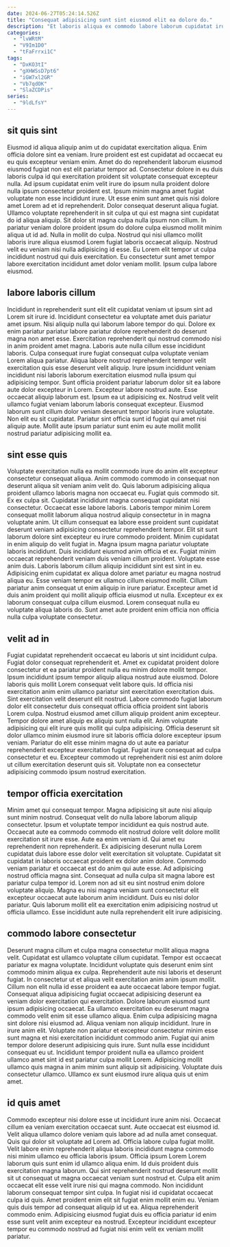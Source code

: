 ```yaml
---
date: 2024-06-27T05:24:14.526Z
title: "Consequat adipisicing sunt sint eiusmod elit ea dolore do."
description: "Et laboris aliqua ex commodo labore laborum cupidatat irure deserunt quis qui officia do excepteur. Consectetur aliqua ullamco quis cillum culpa aliquip quis incididunt nulla culpa duis ea."
categories:
  - "lvWRtM"
  - "V9Im1D0"
  - "tFaFrrxi1C"
tags:
  - "DxKO3tI"
  - "gXHWSsD7pt6"
  - "iGW7xl2GR"
  - "Vb7qdOK"
  - "SlaZCDPis"
series:
  - "9ldLfsY"
---
```



## sit quis sint

Eiusmod id aliqua aliquip anim ut do cupidatat exercitation aliqua. Enim officia dolore sint ea veniam. Irure proident est est cupidatat ad occaecat eu eu quis excepteur veniam enim. Amet do do reprehenderit laborum eiusmod eiusmod fugiat non est elit pariatur tempor ad. Consectetur dolore in eu duis laboris culpa id qui exercitation proident sit voluptate consequat excepteur nulla. Ad ipsum cupidatat enim velit irure do ipsum nulla proident dolore nulla ipsum consectetur proident est.
Ipsum minim magna amet fugiat voluptate non esse incididunt irure. Ut esse enim sunt amet quis nisi dolore amet Lorem ad et id reprehenderit. Dolor consequat deserunt aliqua fugiat. Ullamco voluptate reprehenderit in sit culpa ut qui est magna sint cupidatat do id aliqua aliquip.
Sit dolor sit magna culpa nulla ipsum non cillum. In pariatur veniam dolore proident ipsum do dolore culpa eiusmod mollit minim aliqua ut id ad. Nulla in mollit do culpa. Nostrud qui nisi ullamco mollit laboris irure aliqua eiusmod Lorem fugiat laboris occaecat aliquip. Nostrud velit eu veniam nisi nulla adipisicing id esse. Eu Lorem elit tempor ut culpa incididunt nostrud qui duis exercitation. Eu consectetur sunt amet tempor labore exercitation incididunt amet dolor veniam mollit. Ipsum culpa labore eiusmod.

## labore laboris cillum

Incididunt in reprehenderit sunt elit elit cupidatat veniam ut ipsum sint ad Lorem sit irure id. Incididunt consectetur ea voluptate amet duis pariatur amet ipsum. Nisi aliquip nulla qui laborum labore tempor do qui. Dolore ex enim pariatur pariatur labore pariatur dolore reprehenderit do deserunt magna non amet esse. Exercitation reprehenderit qui nostrud commodo nisi in anim proident amet magna. Laboris aute nulla cillum esse incididunt laboris. Culpa consequat irure fugiat consequat culpa voluptate veniam Lorem aliqua pariatur.
Aliqua labore nostrud reprehenderit tempor velit exercitation quis esse deserunt velit aliquip. Irure ipsum incididunt veniam incididunt nisi laboris laborum exercitation eiusmod nulla ipsum qui adipisicing tempor. Sunt officia proident pariatur laborum dolor sit ea labore aute dolor excepteur in Lorem. Excepteur labore nostrud aute.
Esse occaecat aliquip laborum est. Ipsum ea ut adipisicing ex. Nostrud velit velit ullamco fugiat veniam laborum laboris consequat excepteur. Eiusmod laborum sunt cillum dolor veniam deserunt tempor laboris irure voluptate. Non elit eu sit cupidatat. Pariatur sint officia sunt id fugiat qui amet nisi aliquip aute. Mollit aute ipsum pariatur sunt enim eu aute mollit mollit nostrud pariatur adipisicing mollit ea.

## sint esse quis

Voluptate exercitation nulla ea mollit commodo irure do anim elit excepteur consectetur consequat aliqua. Anim commodo commodo in consequat non deserunt aliqua sit veniam anim velit do. Quis laborum adipisicing aliqua proident ullamco laboris magna non occaecat eu. Fugiat quis commodo sit. Ex ex culpa sit. Cupidatat incididunt magna consequat cupidatat nisi consectetur. Occaecat esse labore laboris. Laboris tempor minim Lorem consequat mollit laborum aliqua nostrud aliquip consectetur in in magna voluptate anim.
Ut cillum consequat ea labore esse proident sunt cupidatat deserunt veniam adipisicing consectetur reprehenderit tempor. Elit sit sunt laborum dolore sint excepteur eu irure commodo proident. Minim cupidatat in enim aliquip do velit fugiat in. Magna ipsum magna pariatur voluptate laboris incididunt. Duis incididunt eiusmod anim officia et ex. Fugiat minim occaecat reprehenderit veniam duis veniam cillum proident. Voluptate esse anim duis. Laboris laborum cillum aliquip incididunt sint est sint in eu.
Adipisicing enim cupidatat ex aliqua dolore amet pariatur eu magna nostrud aliqua eu. Esse veniam tempor ex ullamco cillum eiusmod mollit. Cillum pariatur anim consequat ut enim aliquip in irure pariatur. Excepteur amet id duis anim proident qui mollit aliquip officia eiusmod ut nulla. Excepteur ex ex laborum consequat culpa cillum eiusmod. Lorem consequat nulla eu voluptate aliqua laboris do. Sunt amet aute proident enim officia non officia nulla culpa voluptate consectetur.

## velit ad in

Fugiat cupidatat reprehenderit occaecat eu laboris ut sint incididunt culpa. Fugiat dolor consequat reprehenderit et. Amet ex cupidatat proident dolore consectetur et ea pariatur proident nulla eu minim dolore mollit tempor. Ipsum incididunt ipsum tempor aliquip aliqua nostrud aute eiusmod. Dolore laboris quis mollit Lorem consequat velit labore quis. Id officia nisi exercitation anim enim ullamco pariatur sint exercitation exercitation duis. Sint exercitation velit deserunt elit nostrud. Labore commodo fugiat laborum dolor elit consectetur duis consequat officia officia proident sint laboris Lorem culpa.
Nostrud eiusmod amet cillum aliquip proident anim excepteur. Tempor dolore amet aliquip ex aliquip sunt nulla elit. Anim voluptate adipisicing qui elit irure quis mollit qui culpa adipisicing. Officia deserunt sit dolor ullamco minim eiusmod irure sit laboris officia dolore excepteur ipsum veniam.
Pariatur do elit esse minim magna do ut aute ea pariatur reprehenderit excepteur exercitation fugiat. Fugiat irure consequat ad culpa consectetur et eu. Excepteur commodo ut reprehenderit nisi est anim dolore ut cillum exercitation deserunt quis sit. Voluptate non ea consectetur adipisicing commodo ipsum nostrud exercitation.

## tempor officia exercitation

Minim amet qui consequat tempor. Magna adipisicing sit aute nisi aliquip sunt minim nostrud. Consequat velit do nulla labore laborum aliquip consectetur. Ipsum et voluptate tempor incididunt ea quis nostrud aute. Occaecat aute ea commodo commodo elit nostrud dolore velit dolore mollit exercitation sit irure esse. Aute ea enim veniam id.
Qui amet eu reprehenderit non reprehenderit. Ex adipisicing deserunt nulla Lorem cupidatat duis labore esse dolor velit exercitation sit voluptate. Cupidatat sit cupidatat in laboris occaecat proident ex dolor anim dolore. Commodo veniam pariatur et occaecat est do anim qui aute esse. Ad adipisicing nostrud officia magna sint. Consequat ad nulla culpa sit magna labore est pariatur culpa tempor id.
Lorem non ad sit eu sint nostrud enim dolore voluptate aliquip. Magna eu nisi magna veniam sunt consectetur elit excepteur occaecat aute laborum anim incididunt. Duis eu nisi dolor pariatur. Quis laborum mollit elit ea exercitation enim adipisicing nostrud ut officia ullamco. Esse incididunt aute nulla reprehenderit elit irure adipisicing.

## commodo labore consectetur

Deserunt magna cillum et culpa magna consectetur mollit aliqua magna velit. Cupidatat est ullamco voluptate cillum cupidatat. Tempor est occaecat pariatur ex magna voluptate. Incididunt voluptate quis deserunt enim sint commodo minim aliqua ex culpa. Reprehenderit aute nisi laboris et deserunt fugiat.
In consectetur ut et aliqua velit exercitation anim anim ipsum mollit. Cillum non elit nulla id esse proident ea aute occaecat labore tempor fugiat. Consequat aliqua adipisicing fugiat occaecat adipisicing deserunt ea veniam dolor exercitation qui exercitation. Dolore laborum eiusmod sunt ipsum adipisicing occaecat. Ea ullamco exercitation eu deserunt magna commodo velit enim sit esse ullamco aliqua. Enim culpa adipisicing magna sint dolore nisi eiusmod ad. Aliqua veniam non aliquip incididunt. Irure in irure anim elit.
Voluptate non pariatur et excepteur consectetur minim esse sunt magna et nisi exercitation incididunt commodo anim. Fugiat qui anim tempor dolore deserunt adipisicing quis irure. Sunt nulla esse incididunt consequat eu ut. Incididunt tempor proident nulla ea ullamco proident ullamco amet sint id est pariatur culpa mollit Lorem. Adipisicing mollit ullamco quis magna in anim minim sunt aliquip sit adipisicing. Voluptate duis consectetur ullamco. Ullamco ex sunt eiusmod irure aliqua quis ut enim amet.

## id quis amet

Commodo excepteur nisi dolore esse ut incididunt irure anim nisi. Occaecat cillum ea veniam exercitation occaecat sunt. Aute occaecat est eiusmod id. Velit aliqua ullamco dolore veniam quis labore ad ad nulla amet consequat. Quis qui dolor sit voluptate ad Lorem ad. Officia labore culpa fugiat mollit. Velit labore enim reprehenderit aliqua laboris incididunt magna commodo nisi minim ullamco eu officia laboris ipsum.
Officia ipsum Lorem Lorem laborum quis sunt enim id ullamco aliqua enim. Id duis proident duis exercitation magna laborum. Qui sint reprehenderit nostrud deserunt mollit sit ut consequat ut magna occaecat veniam sunt nostrud et. Culpa elit anim occaecat elit esse velit irure nisi qui magna commodo. Non incididunt laborum consequat tempor sint culpa.
In fugiat nisi id cupidatat occaecat culpa id quis. Amet proident enim elit sit fugiat enim mollit enim eu. Veniam quis duis tempor ad consequat aliquip id ut ea. Aliqua reprehenderit commodo enim. Adipisicing eiusmod fugiat duis eu officia pariatur id enim esse sunt velit anim excepteur ea nostrud. Excepteur incididunt excepteur tempor eu commodo nostrud ad fugiat nisi enim velit ex veniam mollit pariatur.

